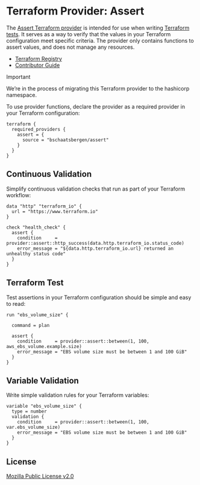 # Terraform Provider: Assert

The [Assert Terraform provider]((https://registry.terraform.io/providers/hashicorp/assert/latest/docs)) is intended for use when writing [Terraform tests](https://developer.hashicorp.com/terraform/language/tests). It serves as a way to verify that the values in your Terraform configuration meet specific criteria. The provider only contains functions to assert values, and does not manage any resources.

* [Terraform Registry](https://registry.terraform.io/providers/bschaatsbergen/assert/latest/docs)
* [Contributor Guide](https://hashicorp.github.io/terraform-provider-assert/)

> [!IMPORTANT]  
> We’re in the process of migrating this Terraform provider to the hashicorp namespace.

To use provider functions, declare the provider as a required provider in your Terraform configuration:

```hcl
terraform {
  required_providers {
    assert = {
      source = "bschaatsbergen/assert"
    }
  }
}
```

## Continuous Validation

Simplify continuous validation checks that run as part of your Terraform workflow:

```hcl
data "http" "terraform_io" {
  url = "https://www.terraform.io"
}

check "health_check" {
  assert {
    condition     = provider::assert::http_success(data.http.terraform_io.status_code)
    error_message = "${data.http.terraform_io.url} returned an unhealthy status code"
  }
}
```

## Terraform Test

Test assertions in your Terraform configuration should be simple and easy to read:

```hcl
run "ebs_volume_size" {

  command = plan

  assert {
    condition     = provider::assert::between(1, 100, aws_ebs_volume.example.size)
    error_message = "EBS volume size must be between 1 and 100 GiB"
  }
}
```

## Variable Validation

Write simple validation rules for your Terraform variables:

```hcl
variable "ebs_volume_size" {
  type = number
  validation {
    condition     = provider::assert::between(1, 100, var.ebs_volume_size)
    error_message = "EBS volume size must be between 1 and 100 GiB"
  }
}
```

## License

[Mozilla Public License v2.0](./LICENSE)
